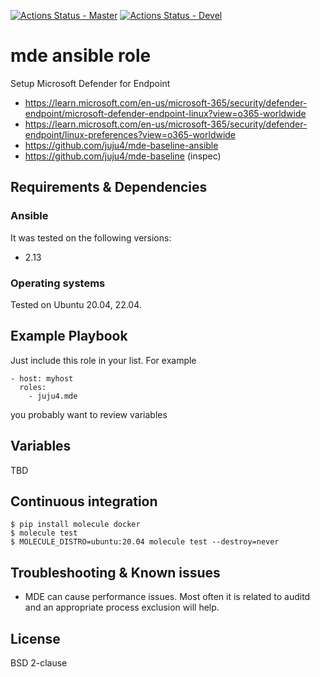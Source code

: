 [![Actions Status - Master](https://github.com/juju4/ansible-mde/workflows/AnsibleCI/badge.svg)](https://github.com/juju4/ansible-mde/actions?query=branch%3Amaster)
[![Actions Status - Devel](https://github.com/juju4/ansible-mde/workflows/AnsibleCI/badge.svg?branch=devel)](https://github.com/juju4/ansible-mde/actions?query=branch%3Adevel)

# mde ansible role

Setup Microsoft Defender for Endpoint
* https://learn.microsoft.com/en-us/microsoft-365/security/defender-endpoint/microsoft-defender-endpoint-linux?view=o365-worldwide
* https://learn.microsoft.com/en-us/microsoft-365/security/defender-endpoint/linux-preferences?view=o365-worldwide
* https://github.com/juju4/mde-baseline-ansible
* https://github.com/juju4/mde-baseline (inspec)

## Requirements & Dependencies

### Ansible
It was tested on the following versions:
 * 2.13

### Operating systems

Tested on Ubuntu 20.04, 22.04.

## Example Playbook

Just include this role in your list.
For example

```
- host: myhost
  roles:
    - juju4.mde
```

you probably want to review variables

## Variables

TBD

## Continuous integration

```
$ pip install molecule docker
$ molecule test
$ MOLECULE_DISTRO=ubuntu:20.04 molecule test --destroy=never
```


## Troubleshooting & Known issues

* MDE can cause performance issues. Most often it is related to auditd and an appropriate process exclusion will help.

## License

BSD 2-clause
